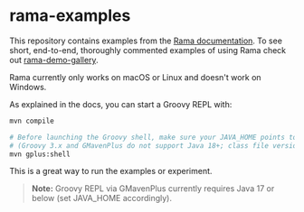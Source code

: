 # rama-examples

This repository contains examples from the [Rama documentation](https://redplanetlabs.com/docs/~/index.html). To see short, end-to-end, thoroughly commented examples of using Rama check out [rama-demo-gallery](https://github.com/redplanetlabs/rama-demo-gallery).

Rama currently only works on macOS or Linux and doesn't work on Windows.

As explained in the docs, you can start a Groovy REPL with:

```bash
mvn compile

# Before launching the Groovy shell, make sure your JAVA_HOME points to Java 17 or lower
# (Groovy 3.x and GMavenPlus do not support Java 18+; class file version 65 will fail).
mvn gplus:shell
```

This is a great way to run the examples or experiment.

> **Note:** Groovy REPL via GMavenPlus currently requires Java 17 or below (set JAVA_HOME accordingly).
